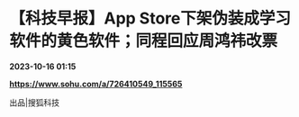 # 【科技早报】App Store下架伪装成学习软件的黄色软件；同程回应周鸿祎改票

**2023-10-16 01:15**

**https://www.sohu.com/a/726410549_115565**

出品|搜狐科技
